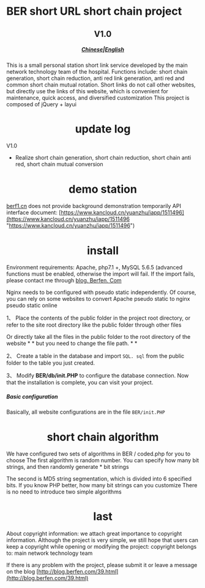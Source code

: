# <cente> BER short URL short chain project </center >
## <center>V1.0</center>
##### <center>[Chinese](https://github.com/yuanzhumc/ber_Short_Url/blob/master/README.md)|[English](https://github.com/yuanzhumc/ber_Short_Url/blob/master/README_EN.md)</center >

This is a small personal station short link service developed by the main network technology team of the hospital. Functions include: short chain generation, short chain reduction, anti red link generation, anti red and common short chain mutual rotation.
Short links do not call other websites, but directly use the links of this website, which is convenient for maintenance, quick access, and diversified customization
This project is composed of jQuery + layui

# <center>update log </center>

V1.0
- Realize short chain generation, short chain reduction, short chain anti red, short chain mutual conversion

# <center> demo station </center>

[berf1.cn](http://berf1.cn)  does not provide background demonstration temporarily
API interface document: [https://www.kancloud.cn/yuanzhu/iapp/1511496](https://www.kancloud.cn/yuanzhu/iapp/1511496 "https://www.kancloud.cn/yuanzhu/iapp/1511496")

# <center> install </center >

Environment requirements: Apache, php7.1 +, MySQL 5.6.5 (advanced functions must be enabled, otherwise the import will fail. If the import fails, please contact me through [blog. Berfen. Com](https://blog.berfen.com "blog. Berfen. Com")

Nginx needs to be configured with pseudo static independently. Of course, you can rely on some websites to convert Apache pseudo static to nginx pseudo static online

1、 Place the contents of the public folder in the project root directory, or refer to the site root directory like the public folder through other files

Or directly take all the files in the public folder to the root directory of the website * * but you need to change the file path. * *

2、 Create a table in the database and import `SQL. sql` from the public folder to the table you just created.

3、 Modify **BER/db/init.PHP** to configure the database connection.
Now that the installation is complete, you can visit your project.

##### Basic configuration
Basically, all website configurations are in the file `BER/init.PHP`

# <center> short chain algorithm </center >

We have configured two sets of algorithms in BER / coded.php for you to choose
The first algorithm is random number. You can specify how many bit strings, and then randomly generate * bit strings

The second is MD5 string segmentation, which is divided into 6 specified bits. If you know PHP better, how many bit strings can you customize
There is no need to introduce two simple algorithms

# <center> last </center>

About copyright information: we attach great importance to copyright information. Although the project is very simple, we still hope that users can keep a copyright while opening or modifying the project: copyright belongs to: main network technology team

If there is any problem with the project, please submit it or leave a message on the blog [http://blog.berfen.com/39.html](http://blog.berfen.com/39.html)
